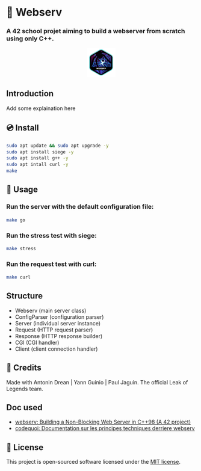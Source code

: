 # 💾 Webserv 

### A 42 school projet aiming to build a webserver from scratch using only C++.


<p align="center">
	<img src="img/webserv.png" alt="webserv Badge" width="15%">
</p>


## Introduction

Add some explaination here

## 💿 Install

```sh
sudo apt update && sudo apt upgrade -y
sudo apt install siege -y
sudo apt install g++ -y
sudo apt intall curl -y
make
```

## 🐩 Usage

### Run the server with the default configuration file:
```sh
make go
```

### Run the stress test with siege:
```sh
make stress
```

### Run the request test with curl:
```sh 
make curl
```

## Structure

- Webserv (main server class)
- ConfigParser (configuration parser)
- Server (individual server instance)
- Request (HTTP request parser)
- Response (HTTP response builder)
- CGI (CGI handler)
- Client (client connection handler)

## 🤼 Credits

Made with Antonin Drean | Yann Guinio | Paul Jaguin. 
The official Leak of Legends team.


## Doc used

- [webserv: Building a Non-Blocking Web Server in C++98 (A 42 project)](https://m4nnb3ll.medium.com/webserv-building-a-non-blocking-web-server-in-c-98-a-42-project-04c7365e4ec7)
- [codequoi: Documentation sur les principes techniques derriere webserv](https://www.codequoi.com/programmation-reseau-via-socket-en-c/)

## 📜 License

This project is open-sourced software licensed under the [MIT license](https://opensource.org/licenses/MIT).
